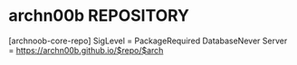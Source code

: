 # archn00b REPOSITORY

[archnoob-core-repo]
SigLevel = PackageRequired DatabaseNever
Server = https://archn00b.github.io/$repo/$arch




